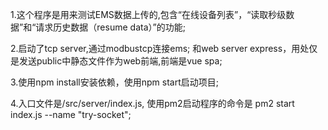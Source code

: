 1.这个程序是用来测试EMS数据上传的,包含“在线设备列表”，“读取秒级数据”和“请求历史数据（resume data）”的功能;

2.启动了tcp server,通过modbustcp连接ems;
和web server express，用处仅是发送public中静态文件作为web前端,前端是vue spa;

3.使用npm install安装依赖，使用npm start启动项目;

4.入口文件是/src/server/index.js, 
使用pm2启动程序的命令是 pm2 start index.js --name "try-socket";